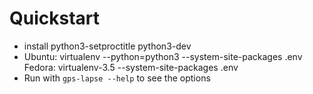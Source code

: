 Quickstart
==========

- install python3-setproctitle python3-dev
 - Ubuntu: virtualenv --python=python3 --system-site-packages .env
   Fedora: virtualenv-3.5 --system-site-packages .env
 - Run with `gps-lapse --help` to see the options 